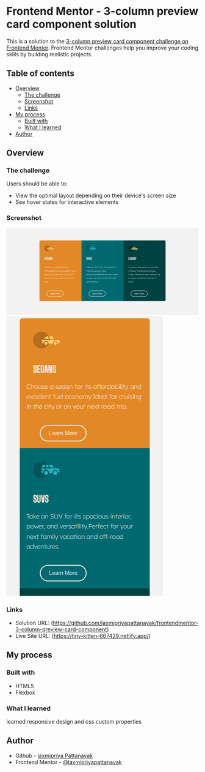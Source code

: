 # Frontend Mentor - 3-column preview card component solution

This is a solution to the [3-column preview card component challenge on Frontend Mentor](https://www.frontendmentor.io/challenges/3column-preview-card-component-pH92eAR2-). Frontend Mentor challenges help you improve your coding skills by building realistic projects. 

## Table of contents

- [Overview](#overview)
  - [The challenge](#the-challenge)
  - [Screenshot](#screenshot)
  - [Links](#links)
- [My process](#my-process)
  - [Built with](#built-with)
  - [What I learned](#what-i-learned)
- [Author](#author)

## Overview

### The challenge

Users should be able to:

- View the optimal layout depending on their device's screen size
- See hover states for interactive elements

### Screenshot

![](./screenshot/screenshotDesktop.png)
![](./screenshot/screenshotmobile.png)


### Links

- Solution URL: (https://github.com/laxmipriyapattanayak/frontendmentor-3-column-preview-card-component)
- Live Site URL: (https://tiny-kitten-667429.netlify.app/)

## My process

### Built with

- HTML5
- Flexbox


### What I learned

learned responsive design and css custom properties


## Author

- Github - [laxmipriya Pattanayak](https://github.com/laxmipriyapattanayak)
- Frontend Mentor - [@laxmipriyapattanayak](https://www.frontendmentor.io/profile/laxmipriyapattanayak)




